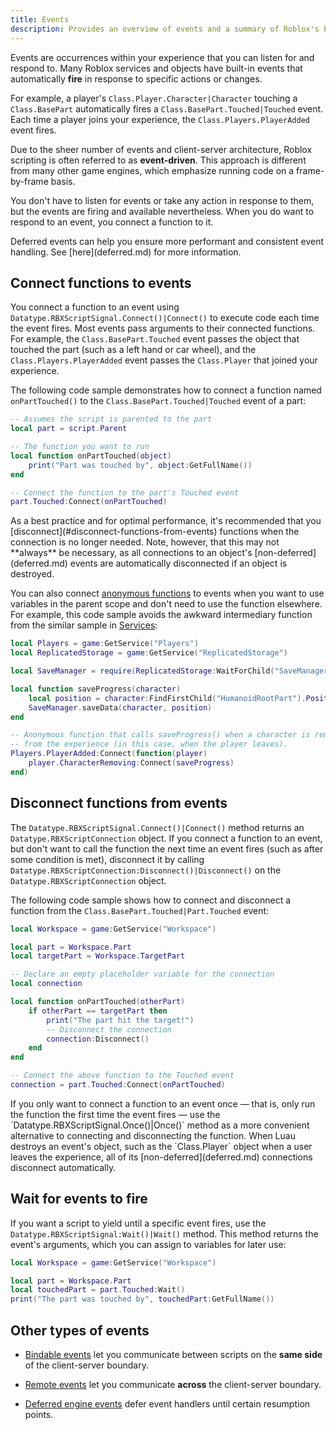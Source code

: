 ```yaml
---
title: Events
description: Provides an overview of events and a summary of Roblox's built-in events.
---
```


Events are occurrences within your experience that you can listen for and respond to. Many Roblox services and objects have built-in events that automatically **fire** in response to specific actions or changes.

For example, a player's `Class.Player.Character|Character` touching a `Class.BasePart` automatically fires a `Class.BasePart.Touched|Touched` event. Each time a player joins your experience, the `Class.Players.PlayerAdded` event fires.

Due to the sheer number of events and client-server architecture, Roblox scripting is often referred to as **event-driven**. This approach is different from many other game engines, which emphasize running code on a frame-by-frame basis.

You don't have to listen for events or take any action in response to them, but the events are firing and available nevertheless. When you do want to respond to an event, you connect a function to it.

<Alert severity="info">
Deferred events can help you ensure more performant and consistent event handling. See [here](deferred.md) for more information.
</Alert>

## Connect functions to events

You connect a function to an event using `Datatype.RBXScriptSignal.Connect()|Connect()` to execute code each time the event fires. Most events pass arguments to their connected functions. For example, the `Class.BasePart.Touched` event passes the object that touched the part (such as a left hand or car wheel), and the `Class.Players.PlayerAdded` event passes the `Class.Player` that joined your experience.

The following code sample demonstrates how to connect a function named `onPartTouched()` to the `Class.BasePart.Touched|Touched` event of a part:

```lua
-- Assumes the script is parented to the part
local part = script.Parent

-- The function you want to run
local function onPartTouched(object)
	print("Part was touched by", object:GetFullName())
end

-- Connect the function to the part's Touched event
part.Touched:Connect(onPartTouched)
```

<Alert severity="success">
As a best practice and for optimal performance, it's recommended that you [disconnect](#disconnect-functions-from-events) functions when the connection is no longer needed. Note, however, that this may not **always** be necessary, as all connections to an object's [non-deferred](deferred.md) events are automatically disconnected if an object is destroyed.
</Alert>

You can also connect [anonymous functions](../../luau/functions.md#anonymous-functions) to events when you want to use variables in the parent scope and don't need to use the function elsewhere. For example, this code sample avoids the awkward intermediary function from the similar sample in [Services](../services.md):

```lua
local Players = game:GetService("Players")
local ReplicatedStorage = game:GetService("ReplicatedStorage")

local SaveManager = require(ReplicatedStorage:WaitForChild("SaveManager"))

local function saveProgress(character)
	local position = character:FindFirstChild("HumanoidRootPart").Position
	SaveManager.saveData(character, position)
end

-- Anonymous function that calls saveProgress() when a character is removed
-- from the experience (in this case, when the player leaves).
Players.PlayerAdded:Connect(function(player)
	player.CharacterRemoving:Connect(saveProgress)
end)
```

## Disconnect functions from events

The `Datatype.RBXScriptSignal.Connect()|Connect()` method returns an `Datatype.RBXScriptConnection` object. If you connect a function to an event, but don't want to call the function the next time an event fires (such as after some condition is met), disconnect it by calling `Datatype.RBXScriptConnection:Disconnect()|Disconnect()` on the `Datatype.RBXScriptConnection` object.

The following code sample shows how to connect and disconnect a function from the `Class.BasePart.Touched|Part.Touched` event:

```lua
local Workspace = game:GetService("Workspace")

local part = Workspace.Part
local targetPart = Workspace.TargetPart

-- Declare an empty placeholder variable for the connection
local connection

local function onPartTouched(otherPart)
	if otherPart == targetPart then
		print("The part hit the target!")
		-- Disconnect the connection
		connection:Disconnect()
	end
end

-- Connect the above function to the Touched event
connection = part.Touched:Connect(onPartTouched)
```

<Alert severity="success">
If you only want to connect a function to an event once&nbsp;— that is, only run the function the first time the event fires&nbsp;— use the `Datatype.RBXScriptSignal.Once()|Once()` method as a more convenient alternative to connecting and disconnecting the function.
</Alert>

<Alert severity="info">
When Luau destroys an event's object, such as the `Class.Player` object when a user leaves the experience, all of its [non-deferred](deferred.md) connections disconnect automatically.
</Alert>

## Wait for events to fire

If you want a script to yield until a specific event fires, use the `Datatype.RBXScriptSignal:Wait()|Wait()` method. This method returns the event's arguments, which you can assign to variables for later use:

```lua
local Workspace = game:GetService("Workspace")

local part = Workspace.Part
local touchedPart = part.Touched:Wait()
print("The part was touched by", touchedPart:GetFullName())
```

## Other types of events

- [Bindable events](bindable.md) let you communicate between scripts on the **same side** of the client-server boundary.

- [Remote events](remote.md) let you communicate **across** the client-server boundary.

- [Deferred engine events](deferred.md) defer event handlers until certain resumption points.
